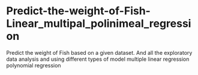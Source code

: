 # Predict-the-weight-of-Fish-Linear_multipal_polinimeal_regression
Predict the weight of Fish based on a given dataset. And all the exploratory data
analysis and using different types of model multiple linear
regression polynomial regression
